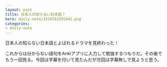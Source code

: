```yaml
---
layout: post
title: 日本人の知らない日本語？
hero: daily-note/1518781255442.png
categories:
- daily-note
---
```


日本人の知らない日本語とよばれるドラマを見終わった！

これからは分からない語句をAnkiアプリに入力して勉強するつもりだ。その後でもう一回見る。今回は字幕を付いて見たんだが次回は字幕無しで見ようと思う。
